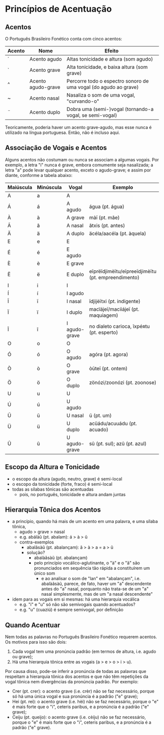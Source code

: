 # Princípios de Acentuação
## Acentos
O Português Brasileiro Fonético conta com cinco acentos:

|Acento|Nome|Efeito|
|------|----|-------|
|´|Acento agudo|Altas tonicidade e altura (som agudo)|
|`|Acento grave|Alta tonicidade, e baixa altura (som grave)|
|^|Acento agudo-grave|Percorre todo o espectro sonoro de uma vogal (do agudo ao grave)|
|~|Acento nasal|Nasaliza o som de uma vogal, "curvando-o"|
|¨|Acento duplo|Dobra uma (semi-)vogal (tornando-a vogal, se semi-vogal)|

Teoricamente, poderia haver um acento grave-agudo, mas esse nunca é utilizado na língua portuguesa. Então, não é incluso aqui.

## Associação de Vogais e Acentos
Alguns acentos não costumam ou nunca se associam a algumas vogais. Por exemplo, a letra "i" nunca é grave, embora comumente seja nasalizada; a letra "a" pode levar qualquer acento, exceto o agudo-grave; e assim por diante, conforme a tabela abaixo:

|Maiúscula|Minúscula|Vogal|Exemplo|
|---------|---------|-----|-------|
|A|a|A|||
|Á|á|A agudo|água (pt. água)||
|À|à|A grave|màĩ (pt. mãe)||
|Ã|ã|A nasal|ãtxis (pt. antes)||
|Ä|ä|A duplo|äcéla/aacéla (pt. àquela)||
|E|e|E|||
|É|é|E agudo|||
|È|è|E grave|||
|Ë|ë|E duplo|eĩprëĩdjimèĩtu/eĩpreeĩdjimèĩtu (pt. empreendimento)||
|I|i|I|||
|Í|í|I agudo|||
|Ĩ|ĩ|I nasal|ĩdjijèĩtxi (pt. indigente)||
|Ï|ï|I duplo|macïájeĩ/maciiájeĩ (pt. maquiagem)||
|Î|î|I agudo-grave|no dialeto carioca, îxpéʀtu (pt. esperto)|
|O|o|O|||
|Ó|ó|O agudo|agóra (pt. agora)||
|Ò|ò|O grave|òũteĩ (pt. ontem)||
|Ö|ö|O duplo|zönózi/zoonózi (pt. zoonose)||
|U|u|U|||
|Ú|ú|U agudo|||
|Ũ|ũ|U nasal|ũ (pt. um)||
|Ü|ü|U duplo|acüádu/acuuádu (pt. acuado)||
|Û|û|U agudo-grave|sû (pt. sul); azû (pt. azul)||


## Escopo da Altura e Tonicidade
- o escopo da altura (agudo, neutro, grave) é semi-local
- o escopo da tonicidade (forte, fraco) é semi-local
- todas as sílabas tônicas são acentuadas
    - pois, no português, tonicidade e altura andam juntas

## Hierarquia Tônica dos Acentos
- a princípio, quando há mais de um acento em uma palavra, e uma sílaba tônica,
    - agudo > grave > nasal
    - e.g. abálàũ (pt. abalam): á > à > ũ
    - contra-exemplos
        - abalãsàũ (pt. abalançam): ã > à > a = a > ũ
        - solução?
            - abalàãsàũ (pt. abalançam)
            - pelo princípio vocálico-aglutinante, o "à" e o "ã" são pronunciados em sequência tão rápida a constituírem um único som
                - e ao analisar o som de "lan" em "abalançam", i.e. abalàãsàũ, parece, de fato, haver um "a" descendente antes do "a" nasal, porquanto não trata-se de um "a" nasal simplesmente, mas de um "a nasal descendente" 
- idem para as vogais em si mesmas: há uma hierarquia vocálica
    - e.g. "i" e "u" só não são semivogais quando acentuados?
    - e.g. "u" (cuaziú) é sempre semivogal, por definição

## Quando Acentuar
Nem todas as palavras no Português Brasileiro Fonético requerem acentos. Os motivos para isso são dois:
1. Cada vogal tem uma pronúncia padrão (em termos de altura, i.e. agudo ou grave);
2. Há uma hierarquia tônica entre as vogais (a > e > o > i > u).

Por causa disso, pode-se inferir a pronúncia de todas as palavras que respeitam a hierarquia tônica dos acentos e que não têm repetições da vogal tônica nem divergências da pronúncia padrão. Por exemplo:
- Crer (pt. crer): o acento grave (i.e. crèr) não se faz necessário, porque só há uma única vogal e sua pronúncia é a padrão ("e" grave);
- Hei (pt. rei): o acento grave (i.e. hèi) não se faz necessário, porque o "e" é mais forte que o "i", ceteris paribus, e a pronúncia é a padrão ("e" grave);
- Ceiju (pt. queijo): o acento grave (i.e. cèiju) não se faz necessário, porque o "e" é mais forte que o "i", ceteris paribus, e a pronúncia é a padrão ("e" grave).
